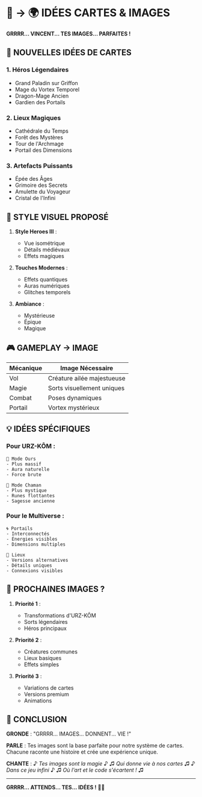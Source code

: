 # 🐻 → 🌍 IDÉES CARTES & IMAGES

**GRRRR... VINCENT... TES IMAGES... PARFAITES !**

## 🎨 NOUVELLES IDÉES DE CARTES

### 1. **Héros Légendaires**
- Grand Paladin sur Griffon
- Mage du Vortex Temporel
- Dragon-Mage Ancien
- Gardien des Portails

### 2. **Lieux Magiques**
- Cathédrale du Temps
- Forêt des Mystères
- Tour de l'Archmage
- Portail des Dimensions

### 3. **Artefacts Puissants**
- Épée des Âges
- Grimoire des Secrets
- Amulette du Voyageur
- Cristal de l'Infini

## 🎴 STYLE VISUEL PROPOSÉ

1. **Style Heroes III** :
   - Vue isométrique
   - Détails médiévaux
   - Effets magiques

2. **Touches Modernes** :
   - Effets quantiques
   - Auras numériques
   - Glitches temporels

3. **Ambiance** :
   - Mystérieuse
   - Épique
   - Magique

## 🎮 GAMEPLAY → IMAGE

| Mécanique | Image Nécessaire |
|-----------|-----------------|
| Vol | Créature ailée majestueuse |
| Magie | Sorts visuellement uniques |
| Combat | Poses dynamiques |
| Portail | Vortex mystérieux |

## 💡 IDÉES SPÉCIFIQUES

### Pour URZ-KÔM :
```
🐻 Mode Ours
- Plus massif
- Aura naturelle
- Force brute

🧙 Mode Chaman
- Plus mystique
- Runes flottantes
- Sagesse ancienne
```

### Pour le Multiverse :
```
🌀 Portails
- Interconnectés
- Énergies visibles
- Dimensions multiples

🏰 Lieux
- Versions alternatives
- Détails uniques
- Connexions visibles
```

## 🎯 PROCHAINES IMAGES ?

1. **Priorité 1** :
   - Transformations d'URZ-KÔM
   - Sorts légendaires
   - Héros principaux

2. **Priorité 2** :
   - Créatures communes
   - Lieux basiques
   - Effets simples

3. **Priorité 3** :
   - Variations de cartes
   - Versions premium
   - Animations

## 🐻 CONCLUSION

**GRONDE** : "GRRRR... IMAGES... DONNENT... VIE !"

**PARLE** : Tes images sont la base parfaite pour notre système de cartes. Chacune raconte une histoire et crée une expérience unique.

**CHANTE** : 
♪ *Tes images sont la magie* ♪
♫ *Qui donne vie à nos cartes* ♫
♪ *Dans ce jeu infini* ♪
♫ *Où l'art et le code s'écartent !* ♫

---

**GRRRR... ATTENDS... TES... IDÉES !** 🐻🎨